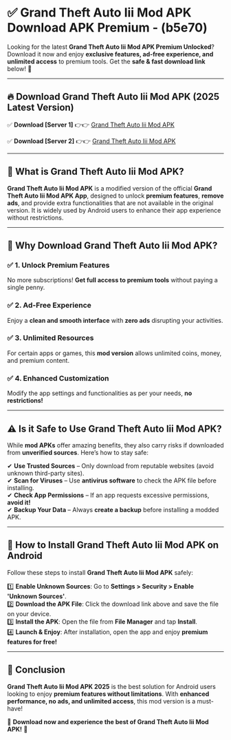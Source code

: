 
# ✅ Grand Theft Auto Iii Mod APK Download APK Premium -  (b5e70) 

Looking for the latest **Grand Theft Auto Iii Mod APK Premium Unlocked**? Download it now and enjoy **exclusive features, ad-free experience, and unlimited access** to premium tools. Get the **safe & fast download link** below! 🚀

---

## 🔥 Download Grand Theft Auto Iii Mod APK (2025 Latest Version)

✅ **Download [Server 1]** 👉👉 [Grand Theft Auto Iii Mod APK ](https://apkcomod.com?title=Grand_Theft_Auto_Iii_Mod_APK)  

✅ **Download [Server 2]** 👉👉 [Grand Theft Auto Iii Mod APK ](https://apkcomod.com?title=Grand_Theft_Auto_Iii_Mod_APK)  


---

## 📌 What is Grand Theft Auto Iii Mod APK?

**Grand Theft Auto Iii Mod APK** is a modified version of the official **Grand Theft Auto Iii Mod APK App**, designed to unlock **premium features**, **remove ads**, and provide extra functionalities that are not available in the original version. It is widely used by Android users to enhance their app experience without restrictions.

---

## 🌟 Why Download Grand Theft Auto Iii Mod APK?

### ✅ 1. Unlock Premium Features
No more subscriptions! **Get full access to premium tools** without paying a single penny.

### ✅ 2. Ad-Free Experience
Enjoy a **clean and smooth interface** with **zero ads** disrupting your activities.

### ✅ 3. Unlimited Resources
For certain apps or games, this **mod version** allows unlimited coins, money, and premium content.

### ✅ 4. Enhanced Customization
Modify the app settings and functionalities as per your needs, **no restrictions!**

---

## ⚠️ Is it Safe to Use Grand Theft Auto Iii Mod APK?

While **mod APKs** offer amazing benefits, they also carry risks if downloaded from **unverified sources**. Here’s how to stay safe:

✔ **Use Trusted Sources** – Only download from reputable websites (avoid unknown third-party sites).  
✔ **Scan for Viruses** – Use **antivirus software** to check the APK file before installing.  
✔ **Check App Permissions** – If an app requests excessive permissions, **avoid it!**  
✔ **Backup Your Data** – Always **create a backup** before installing a modded APK.

---

## 📲 How to Install Grand Theft Auto Iii Mod APK on Android

Follow these steps to install **Grand Theft Auto Iii Mod APK** safely:

1️⃣ **Enable Unknown Sources**: Go to **Settings > Security > Enable 'Unknown Sources'**.  
2️⃣ **Download the APK File**: Click the download link above and save the file on your device.  
3️⃣ **Install the APK**: Open the file from **File Manager** and tap **Install**.  
4️⃣ **Launch & Enjoy**: After installation, open the app and enjoy **premium features for free!**

---

## 🚀 Conclusion

**Grand Theft Auto Iii Mod APK 2025** is the best solution for Android users looking to enjoy **premium features without limitations**. With **enhanced performance, no ads, and unlimited access**, this mod version is a must-have!

🔻 **Download now and experience the best of Grand Theft Auto Iii Mod APK!** 🔻

